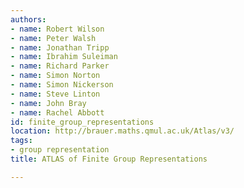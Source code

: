 ```yaml
---
authors:
- name: Robert Wilson
- name: Peter Walsh
- name: Jonathan Tripp
- name: Ibrahim Suleiman
- name: Richard Parker
- name: Simon Norton
- name: Simon Nickerson
- name: Steve Linton
- name: John Bray
- name: Rachel Abbott
id: finite_group_representations
location: http://brauer.maths.qmul.ac.uk/Atlas/v3/
tags:
- group representation
title: ATLAS of Finite Group Representations

---
```


